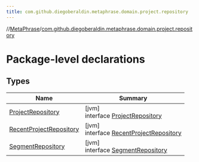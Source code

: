 ```yaml
---
title: com.github.diegoberaldin.metaphrase.domain.project.repository
---
```

//[MetaPhrase](../../index.html)/[com.github.diegoberaldin.metaphrase.domain.project.repository](index.html)



# Package-level declarations



## Types


| Name | Summary |
|---|---|
| [ProjectRepository](-project-repository/index.html) | [jvm]<br>interface [ProjectRepository](-project-repository/index.html) |
| [RecentProjectRepository](-recent-project-repository/index.html) | [jvm]<br>interface [RecentProjectRepository](-recent-project-repository/index.html) |
| [SegmentRepository](-segment-repository/index.html) | [jvm]<br>interface [SegmentRepository](-segment-repository/index.html) |

